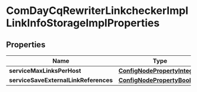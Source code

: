 

# ComDayCqRewriterLinkcheckerImplLinkInfoStorageImplProperties

## Properties

Name | Type | Description | Notes
------------ | ------------- | ------------- | -------------
**serviceMaxLinksPerHost** | [**ConfigNodePropertyInteger**](ConfigNodePropertyInteger.md) |  |  [optional]
**serviceSaveExternalLinkReferences** | [**ConfigNodePropertyBoolean**](ConfigNodePropertyBoolean.md) |  |  [optional]



